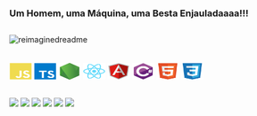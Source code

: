 ### Um Homem, uma Máquina, uma Besta Enjauladaaaa!!! 
##

<div>
  <img src="https://myreadme.vercel.app/api/embed/FCruzGit?panels=userstatistics,toprepositories,toplanguages,commitgraph" alt="reimaginedreadme" />
</div>
<div>
    <br>
    <br>
    <img alt="js" height="30" width="40" src="https://raw.githubusercontent.com/devicons/devicon/master/icons/javascript/javascript-plain.svg">
    <img alt="ts" height="30" width="40" src="https://raw.githubusercontent.com/devicons/devicon/master/icons/typescript/typescript-plain.svg">
    <img alt="nodejs" height="30" width="40" src="https://raw.githubusercontent.com/devicons/devicon/master/icons/nodejs/nodejs-original.svg">
    <img alt="react" height="30" width="40" src="https://raw.githubusercontent.com/devicons/devicon/master/icons/react/react-original.svg">
    <img alt="angular" height="30" width="40" src="https://raw.githubusercontent.com/devicons/devicon/master/icons/angularjs/angularjs-original.svg"> 
    <img alt="csharp" height="30" width="40" src="https://raw.githubusercontent.com/devicons/devicon/master/icons/csharp/csharp-original.svg">
    <img alt="HTML" height="30" width="40" src="https://raw.githubusercontent.com/devicons/devicon/master/icons/html5/html5-original.svg">
    <img alt="CSS" height="30" width="40" src="https://raw.githubusercontent.com/devicons/devicon/master/icons/css3/css3-original.svg">
    <br>
</div>

##

<div>  
    <a href="https://www.linkedin.com/in/felippe-bosco-da-cruz-126057211/"><img src="https://img.shields.io/badge/-LinkedIn-%230077B5?style=for-the-badge&logo=linkedin&logoColor=white"></a> 
    <a href = "mailto:fcruzgit@gmail.com"><img src="https://img.shields.io/badge/Gmail-D14836?style=for-the-badge&logo=gmail&logoColor=white"></a>
    <a href="https://www.twitch.tv/felippe_cruz"><img src="https://img.shields.io/badge/Twitch-9146FF?style=for-the-badge&logo=twitch&logoColor=white"></a>
    <a href="https://twitter.com/felippeBCruz"><img src="https://img.shields.io/badge/Twitter-FFFFFF?style=for-the-badge&logo=twitter"></a>
    <a href="https://www.hackerrank.com/profile/fcruzgit"><img src="https://img.shields.io/badge/Hackers%20rank-323232?logo=hackerrank&logoColor=&style=for-the-badge"></a>
    <a href="https://www.artstation.com/felippecruz"><img src="https://img.shields.io/badge/artstation-1E1E1E?logo=artstation&logoColor=&style=for-the-badge"></a>
</div>